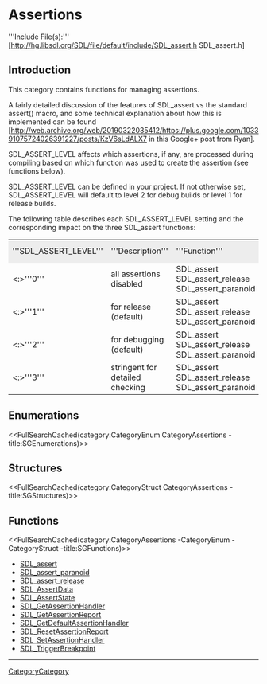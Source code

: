 # Assertions

'''Include File(s):''' [http://hg.libsdl.org/SDL/file/default/include/SDL_assert.h SDL_assert.h]


## Introduction
This category contains functions for managing assertions.

A fairly detailed discussion of the features of SDL_assert vs the standard assert() macro, and some technical explanation about how this is implemented can be found [http://web.archive.org/web/20190322035412/https://plus.google.com/103391075724026391227/posts/KzV6sLdALX7 in this Google+ post from Ryan].

SDL_ASSERT_LEVEL affects which assertions, if any, are processed during compiling based on which function was used to create the assertion (see functions below).

SDL_ASSERT_LEVEL can be defined in your project.  If not otherwise set, SDL_ASSERT_LEVEL will default to level 2 for debug builds or level 1 for release builds.  

The following table describes each SDL_ASSERT_LEVEL setting and the corresponding impact on the three SDL_assert functions:

<table>
<tr style="background-color:#EDEDED;">
<td>'''SDL_ASSERT_LEVEL'''</td>
<td>'''Description'''</td>
<td>'''Function'''</td>
<td>'''Function Status'''</td>
<tr>
</tr>
<td><:>'''0'''</td>
<td>all assertions disabled</td>
<td>SDL_assert<br/>SDL_assert_release<br/>SDL_assert_paranoid</td>
<td>disabled<br/>disabled<br/>disabled</td>
<tr>
</tr>
<td><:>'''1'''</td>
<td>for release (default)</td>
<td>SDL_assert<br/>SDL_assert_release<br/>SDL_assert_paranoid</td>
<td>disabled<br/>'''enabled'''<br/>disabled</td>
<tr>
</tr>
<td><:>'''2'''</td>
<td>for debugging (default)</td>
<td>SDL_assert<br/>SDL_assert_release<br/>SDL_assert_paranoid</td>
<td>'''enabled'''<br/>'''enabled'''<br/>disabled</td>
<tr>
</tr>
<td><:>'''3'''</td>
<td>stringent for detailed checking</td>
<td>SDL_assert<br/>SDL_assert_release<br/>SDL_assert_paranoid</td>
<td>'''enabled'''<br/>'''enabled'''<br/>'''enabled'''</td>
</tr>
</table>


## Enumerations
<<FullSearchCached(category:CategoryEnum CategoryAssertions -title:SGEnumerations)>>

## Structures
<<FullSearchCached(category:CategoryStruct CategoryAssertions -title:SGStructures)>>

## Functions
<<FullSearchCached(category:CategoryAssertions -CategoryEnum -CategoryStruct -title:SGFunctions)>>


<!-- BEGIN CATEGORY LIST -->
- [SDL_assert](SDL_assert)
- [SDL_assert_paranoid](SDL_assert_paranoid)
- [SDL_assert_release](SDL_assert_release)
- [SDL_AssertData](SDL_AssertData)
- [SDL_AssertState](SDL_AssertState)
- [SDL_GetAssertionHandler](SDL_GetAssertionHandler)
- [SDL_GetAssertionReport](SDL_GetAssertionReport)
- [SDL_GetDefaultAssertionHandler](SDL_GetDefaultAssertionHandler)
- [SDL_ResetAssertionReport](SDL_ResetAssertionReport)
- [SDL_SetAssertionHandler](SDL_SetAssertionHandler)
- [SDL_TriggerBreakpoint](SDL_TriggerBreakpoint)
<!-- END CATEGORY LIST -->

----
[CategoryCategory](CategoryCategory)
